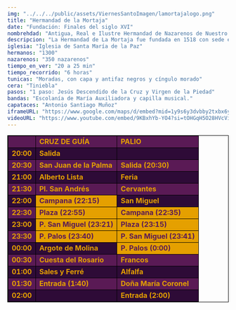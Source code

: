 ```yaml
---
img: "../../../public/assets/ViernesSantoImagen/lamortajalogo.png"
title: "Hermandad de la Mortaja"
date: "Fundación: Finales del siglo XVI"
nombrehdad: "Antigua, Real e Ilustre Hermandad de Nazarenos de Nuestro Padre Jesús Descendido de la Cruz en el Misterio de su Sagrada Mortaja y María Santísima de la Piedad"
descripcion: "La Hermandad de La Mortaja fue fundada en 1518 con sede en la Parroquia de Santa Marina. Las primeras reglas fueron aprobadas en 1692. En 1936 se incendió el templo y la hermandad pasó al antiguo convento de la Paz que se le cedió como sede oficialmente en 1966."
iglesia: "Iglesia de Santa María de la Paz"
hermanos: "1300"
nazarenos: "350 nazarenos"
tiempo_en_ver: "20 a 25 min"
tiempo_recorrido: "6 horas"
tunicas: "Moradas, con capa y antifaz negros y cíngulo morado"
cera: "Tiniebla"
pasos: "1 paso: Jesús Descendido de la Cruz y Virgen de la Piedad"
bandas: "Escolanía de María Auxiliadora y capilla musical."
capataces: "Antonio Santiago Muñoz"
iframeURL: "https://www.google.com/maps/d/embed?mid=1y9s6y3dvbby2txbx6y6n5hBOhMkHeE0T&ehbc=2E312F"
videoURL: "https://www.youtube.com/embed/9KBxhYb-YO4?si=tOHGqH5O28HVcVio"
---
```


<table class="recorrido" style="width: 100%; border-collapse: collapse; text-align: left; border: 1px solid black;">
  <tbody>
    <tr style="background-color: #5a1a55; color: #e5a000; font-weight: bold;">
      <td style="border: 1px solid black; text-align: center;"></td>
      <td style="border: 1px solid black;">CRUZ DE GUÍA</td>
      <td style="border: 1px solid black;">PALIO</td>
    </tr>
    <tr style="background-color: #2e0b37; color: #e5a000; font-weight: bold;">
      <td style="border: 1px solid black; text-align: center;">20:00</td>
      <td style="border: 1px solid black;">Salida</td>
      <td style="border: 1px solid black;"></td>
    </tr>
    <tr style="background-color: #5a1a55; color: #e5a000; font-weight: bold;">
      <td style="border: 1px solid black; text-align: center;">20:30</td>
      <td style="border: 1px solid black;">San Juan de la Palma</td>
      <td style="border: 1px solid black;">Salida (20:30)</td>
    </tr>
    <tr style="background-color: #2e0b37; color: #e5a000; font-weight: bold;">
      <td style="border: 1px solid black; text-align: center;">21:00</td>
      <td style="border: 1px solid black;">Alberto Lista</td>
      <td style="border: 1px solid black;">Feria</td>
    </tr>
    <tr style="background-color: #5a1a55; color: #e5a000; font-weight: bold;">
      <td style="border: 1px solid black; text-align: center;">21:30</td>
      <td style="border: 1px solid black;">Pl. San Andrés</td>
      <td style="border: 1px solid black;">Cervantes</td>
    </tr>
    <tr style="background-color: #2e0b37; color: #e5a000; font-weight: bold;">
      <td style="border: 1px solid black; text-align: center;">22:00</td>
      <td style="border: 1px solid black; background-color: #e5a000; color: #5a1a55;">Campana (22:15)</td>
      <td style="border: 1px solid black;">San Miguel</td>
    </tr>
    <tr style="background-color: #5a1a55; color: #e5a000; font-weight: bold;">
      <td style="border: 1px solid black; text-align: center;">22:30</td>
      <td style="border: 1px solid black; background-color: #e5a000; color: #5a1a55;">Plaza (22:55)</td>
      <td style="border: 1px solid black; background-color: #e5a000; color: #5a1a55;">Campana (22:35)</td>
    </tr>
    <tr style="background-color: #2e0b37; color: #e5a000; font-weight: bold;">
      <td style="border: 1px solid black; text-align: center;">23:00</td>
      <td style="border: 1px solid black; background-color: #e5a000; color: #5a1a55;">P. San Miguel (23:21)</td>
      <td style="border: 1px solid black; background-color: #e5a000; color: #5a1a55;">Plaza (23:15)</td>
    </tr>
    <tr style="background-color: #5a1a55; color: #e5a000; font-weight: bold;">
      <td style="border: 1px solid black; text-align: center;">23:30</td>
      <td style="border: 1px solid black; background-color: #e5a000; color: #5a1a55;">P. Palos (23:40)</td>
      <td style="border: 1px solid black; background-color: #e5a000; color: #5a1a55;">P. San Miguel (23:41)</td>
    </tr>
    <tr style="background-color: #2e0b37; color: #e5a000; font-weight: bold;">
      <td style="border: 1px solid black; text-align: center;">00:00</td>
      <td style="border: 1px solid black;">Argote de Molina</td>
      <td style="border: 1px solid black; background-color: #e5a000; color: #5a1a55;">P. Palos (0:00)</td>
    </tr>
    <tr style="background-color: #5a1a55; color: #e5a000; font-weight: bold;">
      <td style="border: 1px solid black; text-align: center;">00:30</td>
      <td style="border: 1px solid black;">Cuesta del Rosario</td>
      <td style="border: 1px solid black;">Francos</td>
    </tr>
    <tr style="background-color: #2e0b37; color: #e5a000; font-weight: bold;">
      <td style="border: 1px solid black; text-align: center;">01:00</td>
      <td style="border: 1px solid black;">Sales y Ferré</td>
      <td style="border: 1px solid black;">Alfalfa</td>
    </tr>
    <tr style="background-color: #5a1a55; color: #e5a000; font-weight: bold;">
      <td style="border: 1px solid black; text-align: center;">01:30</td>
      <td style="border: 1px solid black;">Entrada (1:40)</td>
      <td style="border: 1px solid black;">Doña María Coronel</td>
    </tr>
    <tr style="background-color: #2e0b37; color: #e5a000; font-weight: bold;">
      <td style="border: 1px solid black; text-align: center;">02:00</td>
      <td style="border: 1px solid black;"></td>
      <td style="border: 1px solid black;">Entrada (2:00)</td>
    </tr>
  </tbody>
</table>